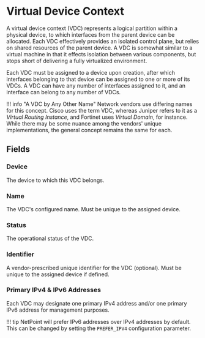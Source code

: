 # Virtual Device Context

A virtual device context (VDC) represents a logical partition within a physical device, to which interfaces from the parent device can be allocated. Each VDC effectively provides an isolated control plane, but relies on shared resources of the parent device. A VDC is somewhat similar to a virtual machine in that it effects isolation between various components, but stops short of delivering a fully virtualized environment.

Each VDC must be assigned to a device upon creation, after which interfaces belonging to that device can be assigned to one or more of its VDCs. A VDC can have any number of interfaces assigned to it, and an interface can belong to any number of VDCs.

!!! info "A VDC by Any Other Name"
    Network vendors use differing names for this concept. Cisco uses the term VDC, whereas Juniper refers to it as a _Virtual Routing Instance_, and Fortinet uses _Virtual Domain_, for instance. While there may be some nuance among the vendors' unique implementations, the general concept remains the same for each.

## Fields

### Device

The device to which this VDC belongs.

### Name

The VDC's configured name. Must be unique to the assigned device.

### Status

The operational status of the VDC.

### Identifier

A vendor-prescribed unique identifier for the VDC (optional). Must be unique to the assigned device if defined.

### Primary IPv4 & IPv6 Addresses

Each VDC may designate one primary IPv4 address and/or one primary IPv6 address for management purposes.

!!! tip
    NetPoint will prefer IPv6 addresses over IPv4 addresses by default. This can be changed by setting the `PREFER_IPV4` configuration parameter.
